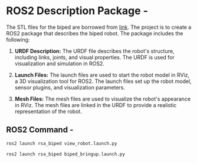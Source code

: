 # ROS2 Description Package -

The STL files for the biped are borrowed from [link](https://www.instructables.com/Arduino-Controlled-Robotic-Biped/). The project is to create a ROS2 package that describes the biped robot. The package includes the following:

1. **URDF Description:** The URDF file describes the robot's structure, including links, joints, and visual properties. The URDF is used for visualization and simulation in ROS2.

2. **Launch Files:** The launch files are used to start the robot model in RViz, a 3D visualization tool for ROS2. The launch files set up the robot model, sensor plugins, and visualization parameters.

3. **Mesh Files:** The mesh files are used to visualize the robot's appearance in RViz. The mesh files are linked in the URDF to provide a realistic representation of the robot.

## ROS2 Command -

```bash
ros2 launch rsa_biped view_robot.launch.py
```

```bash
ros2 launch rsa_biped biped_bringup.launch.py
```
